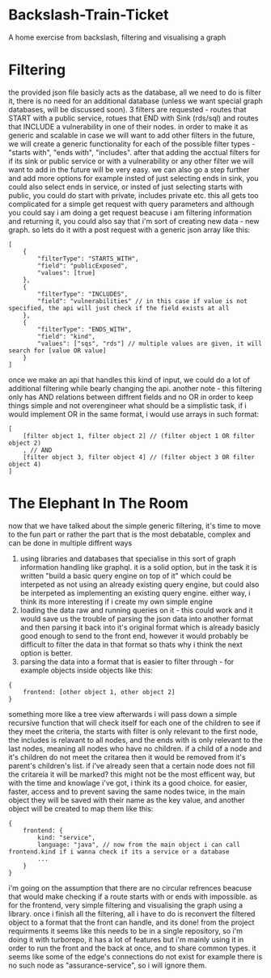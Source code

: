 # Backslash-Train-Ticket
A home exercise from backslash, filtering and visualising a graph

# Filtering
the provided json file basicly acts as the database, all we need to do is filter it, there is no need for an additional database (unless we want special graph databases, will be discussed soon).
3 filters are requested - routes that START with a public service, rotues that END with Sink (rds/sql) and routes that INCLUDE
a vulnerability in one of their nodes. in order to make it as generic and scalable in case we will want to add other filters in the future,
we will create a generic functionality for each of the possible filter types - "starts with", "ends with", "includes". after that adding the acctual
filters for if its sink or public service or with a vulnerability or any other filter we will want to add in the future will be very easy. we can also
go a step further and add more options for example insted of just selecting ends in sink, you could also select ends in service, or insted of just selecting
starts with public, you could do start with private, includes private etc. this all gets too complicated for a simple get request with query parameters and
although you could say i am doing a get request beacuse i am filtering information and returning it, you could also say that i'm sort of creating new data - new graph. so
lets do it with a post request with a generic json array like this:
```
[
	{
		"filterType": "STARTS_WITH",
		"field": "publicExposed",
		"values": [true]
	},
	{
		"filterType": "INCLUDES",
		"field": "vulnerabilities" // in this case if value is not specified, the api will just check if the field exists at all
	},
	{
		"filterType": "ENDS_WITH",
		"field": "kind",
		"values": ["sqs", "rds"] // multiple values are given, it will search for [value OR value]
	}
]
```

once we make an api that handles this kind of input, we could do a lot of additional filtering while bearly changing the api. another note - this filtering only has AND relations
between diffrent fields and no OR in order to keep things simple and not overengineer what should be a simplistic task, if i would implement OR in the same format, i would use arrays in such format:

```
[
	[filter object 1, filter object 2] // (filter object 1 OR filter object 2)
	, // AND
	[filter object 3, filter object 4] // (filter object 3 OR filter object 4)
]
```

# The Elephant In The Room
now that we have talked about the simple generic filtering, it's time to move to the fun part or rather the part that is the most debatable, complex
and can be done in multiple diffrent ways
1. using libraries and databases that specialise in this sort of graph information handling like graphql. it is a solid option, but in the task it is written "build a basic query engine on top of it" which could be interpeted as not using an already existing query engine, but could also be interpeted as implementing an existing query engine. either way, i think its more interesting if i create my own simple engine
2. loading the data raw and running queries on it - this could work and it would save us the trouble of parsing the json data into another format and then parsing it back into it's original format which is already basicly good enough to send to the front end, however it would probably be difficult to filter the data in that format so thats why i think the next option is better.
3. parsing the data into a format that is easier to filter through - for example objects inside objects like this:
```
{
	frontend: [other object 1, other object 2]
}
```
something more like a tree view
afterwards i will pass down a simple recursive function that will check itself for each one of the children to see if they meet the criteria, the starts with filter is only relevant to the first node,
the includes is relavant to all nodes, and the ends with is only relevant to the last nodes, meaning all nodes who have no children. if a child of a node and it's children do not meet the critarea then it would 
be removed from it's parent's children's list. if i've already seen that a certain node does not fill the critareia it will be marked?
this might not be the most efficent way, but with the time and knowlage i've got, i think its a good choice.
for easier, faster, access and to prevent saving the same nodes twice, in the main object they will be saved with their name as the key value, and another object will be created to map them like this:
```
{
	frontend: {
		kind: "service",
		language: "java", // now from the main object i can call frontend.kind if i wanna check if its a service or a database
		...
	}
}
```
i'm going on the assumption that there are no circular refrences beacuse that would make checking if a route starts with or ends with impossible.
as for the frontend, very simple filtering and visualising the graph using a library.
once i finish all the filtering, all i have to do is reconvert the filtered object to a format that the front can handle, and its done!
from the project requirments it seems like this needs to be in a single repository, so i'm doing it with turborepo, it has a lot of
features but i'm mainly using it in order to run the front and the back at once, and to share common types.
it seems like some of the edge's connections do not exist for example there is no such node as "assurance-service", so i will ignore
them.
